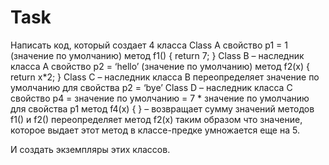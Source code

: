 Task
===
Написать код, который создает 4 класса
Class A
   свойство p1 = 1 (значение по умолчанию)
   метод f1() { return 7; }
Class B – наследник класса A
   свойство p2 = ‘hello’ (значение по умолчанию)
   метод f2(x) { return x*2; }
Class С – наследник класса  B
   переопределяет значение по умолчанию для свойства p2 = ‘bye’
Class D – наследник класса C
   свойство p4 = значение по умолчанию = 7 * значение по умолчанию для свойства p1
   метод f4(x) { } – возвращает сумму значений методов f1() и  f2()
   переопределяет метод f2(x) таким образом что значение, которое выдает этот метод в классе-предке умножается еще на 5.

И создать экземпляры этих классов.
